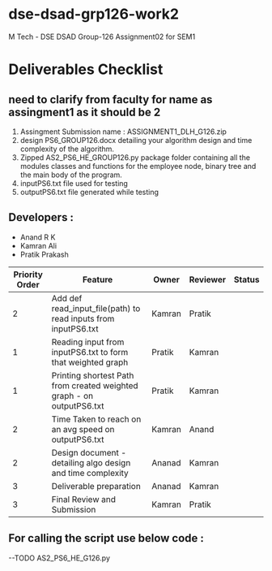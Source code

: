 # dse-dsad-grp126-work2
M Tech - DSE DSAD Group-126 Assignment02 for SEM1

# Deliverables Checklist
## need to clarify from faculty for name as assingment1 as it should be 2
1. Assingment Submission name :  ASSIGNMENT1_DLH_G126.zip 
2. design PS6_GROUP126.docx detailing your algorithm design and time complexity of the algorithm.
3. Zipped AS2_PS6_HE_GROUP126.py  package folder containing all the modules classes and functions for the employee node, binary tree and the main body of the program.
4. inputPS6.txt file used for testing
5. outputPS6.txt file generated while testing

## Developers :
- Anand R K
- Kamran Ali
- Pratik Prakash

| Priority Order  | Feature |Owner |Reviewer |Status|
| ------------- | ------------- |------------- |------------- |------------- |
| 2  | Add def read_input_file(path) to read inputs from inputPS6.txt  | Kamran  | Pratik |
| 1 | Reading input from inputPS6.txt to form that weighted graph  |  Pratik| Kamran |
| 1 | Printing shortest Path from created weighted graph - on outputPS6.txt | Pratik | Kamran |
| 2 | Time Taken to reach on an avg speed on outputPS6.txt | Kamran |  Anand|
| 2 | Design document - detailing algo design and time complexity | Ananad | Kamran |
| 3 | Deliverable preparation | Ananad | Kamran  |
| 3 | Final Review and Submission | Kamran | Pratik  |

## For calling the script use below code :
--TODO
AS2_PS6_HE_G126.py
